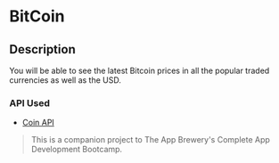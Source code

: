 # BitCoin

## Description

You will be able to see the latest Bitcoin prices in all the popular traded currencies as well as the USD.

### API Used

* [Coin API](https://www.coinapi.io/)

>This is a companion project to The App Brewery's Complete App Development Bootcamp.
